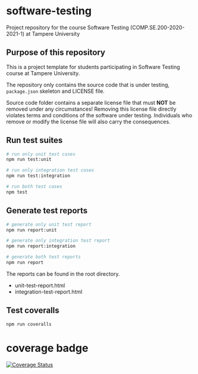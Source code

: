 # software-testing
Project repository for the course Software Testing (COMP.SE.200-2020-2021-1) at Tampere University

## Purpose of this repository

This is a project template for students participating in Software Testing course
at Tampere University.

The repository only contains the source code that is under testing, `package.json` skeleton
and LICENSE file.

Source code folder contains a separate license file that must **NOT** be removed under any circumstances!
Removing this license file directly violates terms and conditions of the software under testing.
Individuals who remove or modify the license file will also carry the consequences.

## Run test suites

```bash
# run only unit test cases
npm run test:unit

# run only integration test cases
npm run test:integration

# run both test cases
npm test
```

## Generate test reports

```bash
# generate only unit test report
npm run report:unit

# generate only integration test report
npm run report:integration

# generate both test reports
npm run report
```

The reports can be found in the root directory.
  - unit-test-report.html
  - integration-test-report.html

## Test coveralls

```bash
npm run coveralls
```

# coverage badge
[![Coverage Status](https://coveralls.io/repos/github/myny94/software-testing/badge.svg)](https://coveralls.io/github/myny94/software-testing)
